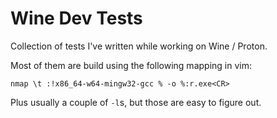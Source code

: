 # Wine Dev Tests

Collection of tests I've written while working on Wine / Proton.

Most of them are build using the following mapping in vim:
```
nmap \t :!x86_64-w64-mingw32-gcc % -o %:r.exe<CR>
```

Plus usually a couple of `-l`s, but those are easy to figure out.
